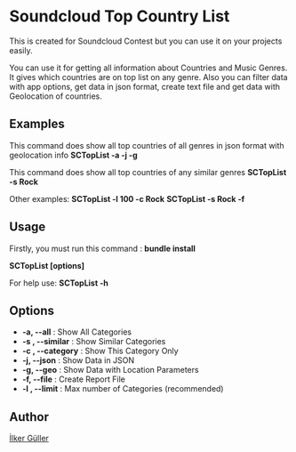Soundcloud Top Country List
==========================

This is created for Soundcloud Contest but you can use it on your projects easily.

You can use it for getting all information about Countries and Music Genres. It gives which countries are on top list on any genre. Also you can filter data with app options, get data in json format, create text file and get data with Geolocation of countries.

## Examples

This command does show all top countries of all genres in json format with geolocation info
**SCTopList -a -j -g**

This command does show all top countries of any similar genres
**SCTopList -s Rock**

Other examples:
**SCTopList -l 100 -c Rock**
**SCTopList -s Rock -f**

## Usage

Firstly, you must run this command : **bundle install**

**SCTopList [options]**

For help use: **SCTopList -h**

## Options

*  **-a, --all** :                      Show All Categories
*  **-s <similar>, --similar** :        Show Similar Categories
*  **-c <category>, --category** :      Show This Category Only
*  **-j, --json** :                     Show Data in JSON
*  **-g, --geo** :                      Show Data with Location Parameters
*  **-f, --file** :                     Create Report File
*  **-l <limit>, --limit** :            Max number of Categories (recommended)

## Author

[İlker Güller](http://ilkerguller.com/ "İlker Güller")